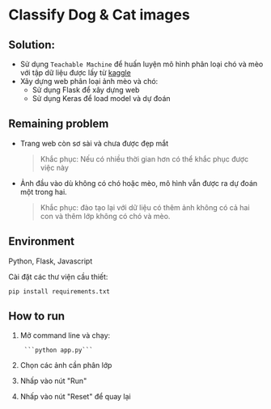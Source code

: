 # Classify Dog & Cat images

## Solution:
- Sử dụng `Teachable Machine` để huấn luyện mô hình phân loại chó và mèo với tập dữ liệu được lấy từ [kaggle](https://www.kaggle.com/datasets/tongpython/cat-and-dog)
- Xây dựng web phân loại ảnh mèo và chó:
    - Sử dụng Flask để xây dựng web
    - Sử dụng Keras để load model và dự đoán

## Remaining problem
- Trang web còn sơ sài và chưa được đẹp mắt
    > Khắc phục: Nếu có nhiều thời gian hơn có thể khắc phục được việc này
- Ảnh đầu vào dù không có chó hoặc mèo, mô hình vẫn được ra dự đoán một trong hai.
    > Khắc phục: đào tạo lại với dữ liệu có thêm ảnh không có cả hai con và thêm lớp không có chó và mèo.

## Environment
Python, Flask, Javascript

Cài đặt các thư viện cầu thiết:

``` pip install requirements.txt ```

## How to run
1. Mở command line và chạy:

        ```python app.py```

2. Chọn các ảnh cần phân lớp
3. Nhấp vào nút "Run"
4. Nhấp vào nút "Reset" để quay lại

